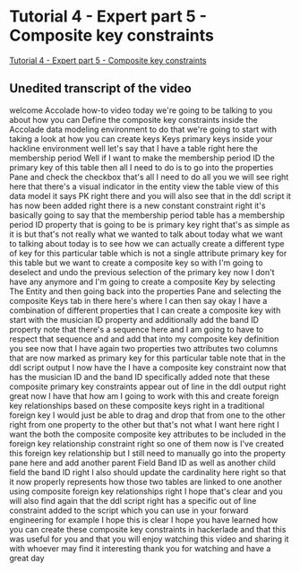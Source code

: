 
# Tutorial 4 - Expert part 5 - Composite key constraints

[Tutorial 4 - Expert part 5 - Composite key constraints](https://community.hackolade.com/slides/slide/composite-key-constraints-10?fullscreen=1)

## Unedited transcript of the video

welcome Accolade how-to video today we're going to be talking to you about how you can Define the composite key constraints inside the Accolade data modeling environment to do that we're going to start with taking a look at how you can create keys Keys primary keys inside your hackline environment well let's say that I have a table right here the membership period Well if I want to make the membership period ID the primary key of this table then all I need to do is to go into the properties Pane and check the checkbox that's all I need to do all you we will see right here that there's a visual indicator in the entity view the table view of this data model it says PK right there and you will also see that in the ddl script it has now been added right there is a new constant constraint right it's basically going to say that the membership period table has a membership period ID property that is going to be is primary key right that's as simple as it is but that's not really what we wanted to talk about today what we want to talking about today is to see how we can actually create a different type of key for this particular table which is not a single attribute primary key for this table but we want to create a composite key so with I'm going to deselect and undo the previous selection of the primary key now I don't have any anymore and I'm going to create a composite Key by selecting The Entity and then going back into the properties Pane and selecting the composite Keys tab in there here's where I can then say okay I have a combination of different properties that I can create a composite key with start with the musician ID property and additionally add the band ID property note that there's a sequence here and I am going to have to respect that sequence and and add that into my composite key definition you see now that I have again two properties two attributes two columns that are now marked as primary key for this particular table note that in the ddl script output I now have the I have a composite key constraint now that has the musician ID and the band ID specifically added note that these composite primary key constraints appear out of line in the ddl output right great now I have that how am I going to work with this and create foreign key relationships based on these composite keys right in a traditional foreign key I would just be able to drag and drop that from one to the other right from one property to the other but that's not what I want here right I want the both the composite composite key attributes to be included in the foreign key relationship constraint right so one of them now is I've created this foreign key relationship but I still need to manually go into the property pane here and add another parent Field Band ID as well as another child field the band ID right I also should update the cardinality here right so that it now properly represents how those two tables are linked to one another using composite foreign key relationships right I hope that's clear and you will also find again that the ddl script right has a specific out of line constraint added to the script which you can use in your forward engineering for example I hope this is clear I hope you have learned how you can create these composite key constraints in hackerlade and that this was useful for you and that you will enjoy watching this video and sharing it with whoever may find it interesting thank you for watching and have a great day